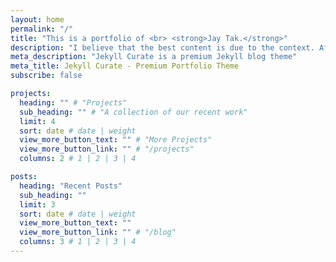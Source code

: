 ```yaml
---
layout: home
permalink: "/"
title: "This is a portfolio of <br> <strong>Jay Tak.</strong>"
description: "I believe that the best content is due to the context. After understanding the given contents, I transform them into a relevant form of the right context."
meta_description: "Jekyll Curate is a premium Jekyll blog theme"
meta_title: Jekyll Curate - Premium Portfolio Theme
subscribe: false

projects:
  heading: "" # "Projects"
  sub_heading: "" # "A collection of our recent work"
  limit: 4
  sort: date # date | weight
  view_more_button_text: "" # "More Projects"
  view_more_button_link: "" # "/projects"
  columns: 2 # 1 | 2 | 3 | 4

posts:
  heading: "Recent Posts"
  sub_heading: ""
  limit: 3
  sort: date # date | weight
  view_more_button_text: ""
  view_more_button_link: "" # "/blog"
  columns: 3 # 1 | 2 | 3 | 4
---
```

